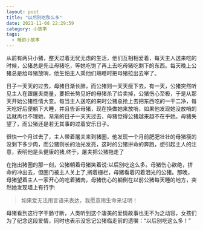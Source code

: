 ```yaml
---
layout: post
title: "以后别吃那么多"
date: 2021-11-08 22:29:59
category: 小故事
tags:
  - 睡前小故事
---
```


从前有两只小猪，整天过着无忧无虑的生活，他们互相相爱着，每天主人送来吃的时候，公猪总是先让母猪吃，等她吃饱了再上去吃母猪吃剩下的东西。每天晚上公猪总是给母猪放哨，他生怕主人乘他们熟睡时把母猪拉出去宰了。


日子一天天的过去，母猪日渐长胖，而公猪则一天天瘦下去，有一天，公猪突然听见主人在跟屠夫商量，要把长势见好的母猪杀了给卖掉，公猪伤心至极，于是从那天开始公猪性情大变。每当主人送吃的来时公猪总抢上去把东西吃的一干二净，每天吃好后便躺下大睡，并且告诉母猪，现在换做她来放哨，如果他发现她没放哨的话就再也不理她，渐渐的日子一天天过去，母猪觉得公猪越来越不在乎她。母猪失望了，而公猪还是若无其事的过着安乐日子。


很快一个月过去了，主人带着屠夫来到猪圈，他发现一个月前肥肥壮壮的母猪瘦的没剩下多少肉，而公猪则长的油光发亮，这时的公猪拼命的奔跑，想引起主人的注意，表明他是头健康的猪,终于，屠夫把公猪拖走了


在拖出猪圈的那一刻，公猪朝着母猪笑着说:以后别吃这么多。母猪伤心欲绝，拼命的冲出去，但圈门被主人关上了,搁着栅栏，母猪看着闪着泪光的公猪。那晚，母猪望着主人一家开心的吃着猪肉，母猪伤心的躺倒在以前公猪每天睡的地方，突然她发现墙上有行字:


> 如果爱无法用言语来表达，我愿意用生命来证明！


母猪看到这行字干肠寸断，人类听到这个凄美的爱情故事也无不为之动容，女孩们为了纪念这段爱情，同时也表示没忘记公猪临走前的遗嘱：“以后别吃这么多！”